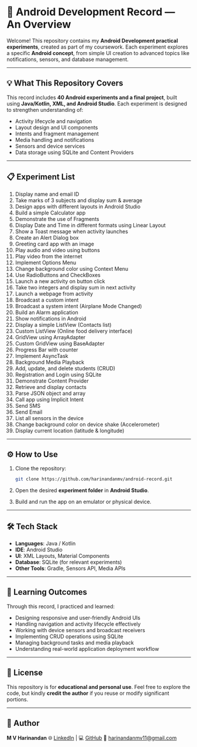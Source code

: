 # 📱 Android Development Record — An Overview

Welcome! This repository contains my **Android Development practical experiments**, created as part of my coursework.
Each experiment explores a specific **Android concept**, from simple UI creation to advanced topics like notifications, sensors, and database management.

---

## 💡 What This Repository Covers

This record includes **40 Android experiments and a final project**, built using **Java/Kotlin, XML, and Android Studio**.
Each experiment is designed to strengthen understanding of:

* Activity lifecycle and navigation
* Layout design and UI components
* Intents and fragment management
* Media handling and notifications
* Sensors and device services
* Data storage using SQLite and Content Providers

---

## 📋 Experiment List

1. Display name and email ID
2. Take marks of 3 subjects and display sum & average
3. Design apps with different layouts in Android Studio
4. Build a simple Calculator app
5. Demonstrate the use of Fragments
6. Display Date and Time in different formats using Linear Layout
7. Show a Toast message when activity launches
8. Create an Alert Dialog box
9. Greeting card app with an image
10. Play audio and video using buttons
11. Play video from the internet
12. Implement Options Menu
13. Change background color using Context Menu
14. Use RadioButtons and CheckBoxes
15. Launch a new activity on button click
16. Take two integers and display sum in next activity
17. Launch a webpage from activity
18. Broadcast a custom intent
19. Broadcast a system intent (Airplane Mode Changed)
20. Build an Alarm application
21. Show notifications in Android
22. Display a simple ListView (Contacts list)
23. Custom ListView (Online food delivery interface)
24. GridView using ArrayAdapter
25. Custom GridView using BaseAdapter
26. Progress Bar with counter
27. Implement AsyncTask
28. Background Media Playback
29. Add, update, and delete students (CRUD)
30. Registration and Login using SQLite
31. Demonstrate Content Provider
32. Retrieve and display contacts
33. Parse JSON object and array
34. Call app using Implicit Intent
35. Send SMS
36. Send Email
37. List all sensors in the device
38. Change background color on device shake (Accelerometer)
39. Display current location (latitude & longitude)

---

## ⚙️ How to Use

1. Clone the repository:

   ```bash
   git clone https://github.com/harinandanmv/android-record.git
   ```
2. Open the desired **experiment folder** in **Android Studio**.
3. Build and run the app on an emulator or physical device.

---

## 🛠️ Tech Stack

* **Languages**: Java / Kotlin
* **IDE**: Android Studio
* **UI**: XML Layouts, Material Components
* **Database**: SQLite (for relevant experiments)
* **Other Tools**: Gradle, Sensors API, Media APIs

---

## 🧬 Learning Outcomes

Through this record, I practiced and learned:

* Designing responsive and user-friendly Android UIs
* Handling navigation and activity lifecycle effectively
* Working with device sensors and broadcast receivers
* Implementing CRUD operations using SQLite
* Managing background tasks and media playback
* Understanding real-world application deployment workflow

---

## 📝 License

This repository is for **educational and personal use**.
Feel free to explore the code, but kindly **credit the author** if you reuse or modify significant portions.

---

## 👤 Author

**M V Harinandan**
🌐 [LinkedIn](https://linkedin.com/in/harinandanmv) | 💻 [GitHub](https://github.com/harinandanmv)
📩 [harinandanmv11@gmail.com](mailto:harinandanmv11@gmail.com)
